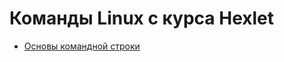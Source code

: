 # Команды Linux c курса Hexlet
- [Основы командной строки](https://ru.hexlet.io/courses/cli-basics)

